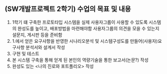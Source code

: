 ## (SW개발프로젝트 2학기) 수업의 목표 및 내용

1. 1학기 떄 구축한 프로토타입 시스템을 실제 사용자그룹이 사용할 수 있도록 시스템의 완성도를 높이고, 배포방법을 마련해야함 사용자그룹의 의견을 모을 수 있는지 설문지, 게시판 등을 준비함
2. 1.에서 얻은 요구사항을 반영한 시나리오분석 및 시스템구성도를 만들어(사용자)요구사항 분석서와 설계서 작성
3. 구현 및 테스트
4. 본 시스템 구축을 통해 얻게 된 본인의 역량기술을 통한 보고서(논문?) 작성
5. 완성도 있는 <나의 진로와 포트폴리오> 작성
